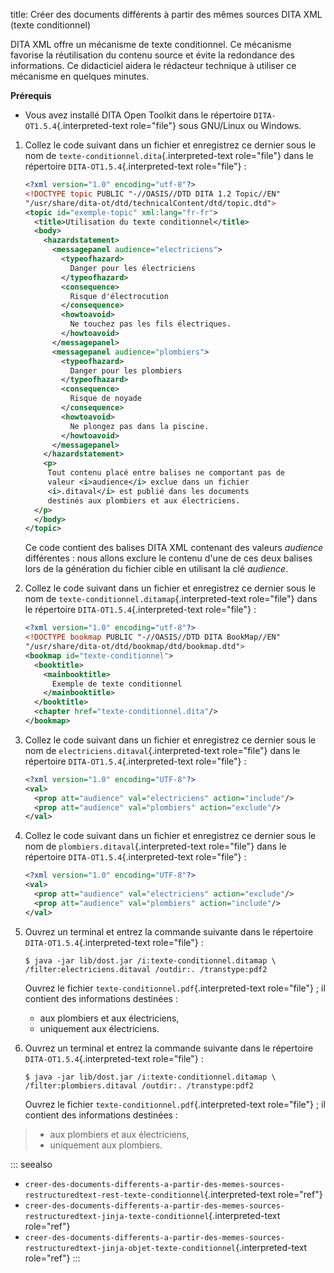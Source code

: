 title: Créer des documents différents à partir des mêmes sources DITA XML (texte conditionnel)

DITA XML offre un mécanisme de texte conditionnel. Ce mécanisme favorise
la réutilisation du contenu source et évite la redondance des
informations. Ce didacticiel aidera le rédacteur technique à utiliser ce
mécanisme en quelques minutes.

**Prérequis**

-   Vous avez installé DITA Open Toolkit dans le répertoire
    `DITA-OT1.5.4`{.interpreted-text role="file"} sous GNU/Linux ou
    Windows.

1.  Collez le code suivant dans un fichier et enregistrez ce dernier
    sous le nom de `texte-conditionnel.dita`{.interpreted-text
    role="file"} dans le répertoire `DITA-OT1.5.4`{.interpreted-text
    role="file"} :

    ``` xml
    <?xml version="1.0" encoding="utf-8"?>
    <!DOCTYPE topic PUBLIC "-//OASIS//DTD DITA 1.2 Topic//EN"
    "/usr/share/dita-ot/dtd/technicalContent/dtd/topic.dtd">
    <topic id="exemple-topic" xml:lang="fr-fr">
      <title>Utilisation du texte conditionnel</title>
      <body>
        <hazardstatement>
          <messagepanel audience="electriciens">
            <typeofhazard>
              Danger pour les électriciens
            </typeofhazard>
            <consequence>
              Risque d'électrocution
            </consequence>
            <howtoavoid>
              Ne touchez pas les fils électriques.
            </howtoavoid>
          </messagepanel>
          <messagepanel audience="plombiers">
            <typeofhazard>
              Danger pour les plombiers
            </typeofhazard>
            <consequence>
              Risque de noyade
            </consequence>
            <howtoavoid>
              Ne plongez pas dans la piscine.
            </howtoavoid>
          </messagepanel>
        </hazardstatement>
        <p>
         Tout contenu placé entre balises ne comportant pas de
         valeur <i>audience</i> exclue dans un fichier
         <i>.ditaval</i> est publié dans les documents
         destinés aux plombiers et aux électriciens.
      </p>
      </body>
    </topic>
    ```

    Ce code contient des balises DITA XML contenant des valeurs
    *audience* différentes : nous allons exclure le contenu d\'une de
    ces deux balises lors de la génération du fichier cible en utilisant
    la clé *audience*.

2.  Collez le code suivant dans un fichier et enregistrez ce dernier
    sous le nom de `texte-conditionnel.ditamap`{.interpreted-text
    role="file"} dans le répertoire `DITA-OT1.5.4`{.interpreted-text
    role="file"} :

    ``` xml
    <?xml version="1.0" encoding="utf-8"?>
    <!DOCTYPE bookmap PUBLIC "-//OASIS//DTD DITA BookMap//EN"
    "/usr/share/dita-ot/dtd/bookmap/dtd/bookmap.dtd">
    <bookmap id="texte-conditionnel">
      <booktitle>
        <mainbooktitle>
          Exemple de texte conditionnel
        </mainbooktitle>
      </booktitle>
      <chapter href="texte-conditionnel.dita"/>
    </bookmap>
    ```

3.  Collez le code suivant dans un fichier et enregistrez ce dernier
    sous le nom de `electriciens.ditaval`{.interpreted-text role="file"}
    dans le répertoire `DITA-OT1.5.4`{.interpreted-text role="file"} :

    ``` xml
    <?xml version="1.0" encoding="UTF-8"?>
    <val>
      <prop att="audience" val="electriciens" action="include"/>
      <prop att="audience" val="plombiers" action="exclude"/>
    </val>
    ```

4.  Collez le code suivant dans un fichier et enregistrez ce dernier
    sous le nom de `plombiers.ditaval`{.interpreted-text role="file"}
    dans le répertoire `DITA-OT1.5.4`{.interpreted-text role="file"} :

    ``` xml
    <?xml version="1.0" encoding="UTF-8"?>
    <val>
      <prop att="audience" val="electriciens" action="exclude"/>
      <prop att="audience" val="plombiers" action="include"/>
    </val>
    ```

5.  Ouvrez un terminal et entrez la commande suivante dans le répertoire
    `DITA-OT1.5.4`{.interpreted-text role="file"} :

    ``` console
    $ java -jar lib/dost.jar /i:texte-conditionnel.ditamap \
    /filter:electriciens.ditaval /outdir:. /transtype:pdf2
    ```

    Ouvrez le fichier `texte-conditionnel.pdf`{.interpreted-text
    role="file"} ; il contient des informations destinées :

    -   aux plombiers et aux électriciens,
    -   uniquement aux électriciens.

6.  Ouvrez un terminal et entrez la commande suivante dans le répertoire
    `DITA-OT1.5.4`{.interpreted-text role="file"} :

    ``` console
    $ java -jar lib/dost.jar /i:texte-conditionnel.ditamap \
    /filter:plombiers.ditaval /outdir:. /transtype:pdf2
    ```

    Ouvrez le fichier `texte-conditionnel.pdf`{.interpreted-text
    role="file"} ; il contient des informations destinées :

> -   aux plombiers et aux électriciens,
> -   uniquement aux plombiers.

::: seealso
-   `creer-des-documents-differents-a-partir-des-memes-sources-restructuredtext-rest-texte-conditionnel`{.interpreted-text
    role="ref"}
-   `creer-des-documents-differents-a-partir-des-memes-sources-restructuredtext-jinja-texte-conditionnel`{.interpreted-text
    role="ref"}
-   `creer-des-documents-differents-a-partir-des-memes-sources-restructuredtext-jinja-objet-texte-conditionnel`{.interpreted-text
    role="ref"}
:::
